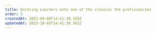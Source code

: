 ```yaml
---
title: Enroling Learners onto one of the clinical the proficiencies
order: 5
createdAt: 2022-09-08T14:41:30.359Z
updatedAt: 2023-10-03T14:41:30.362Z
---
```

